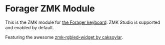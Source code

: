 # Forager ZMK Module

This is the ZMK module for [the Forager keyboard](https://github.com/carrefinho/forager).
ZMK Studio is supported and enabled by default.

Featuring the awesome [zmk-rgbled-widget by caksoylar](https://github.com/caksoylar/zmk-rgbled-widget).